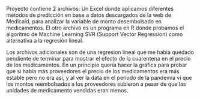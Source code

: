 Proyecto contiene 2 archivos: Un Excel donde aplicamos diferentes métodos de predicción en base a datos descargados de la web de Medicaid, para analizar la variable de monto desembolsado en medicamentos. 
El otro archivo es un programa en R donde probamos el algoritmo de Machine Learning SVR (Support Vector Regression) como alternativa a la regresión lineal.

Los archivos adicionales son de una regresion lineal que me habia quedado pendiente de terminar para mostrar el efecto de la cuarentena en el precio de los medicamentos. En un principio quería hacer la gráfica para probar que si había más proveedores el precio de los medicamentos era más estable pero no era así, y al ver la data en el periodo de la pandemia vi que los montos reembolsados a los proveedores subieron a pesar de que las unidades de medicamento vendidas eran menos.
